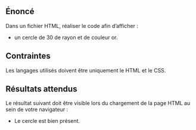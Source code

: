 ## Énoncé

Dans un fichier HTML, réaliser le code afin d’afficher :

- un cercle de 30 de rayon et de couleur or.

## Contraintes

Les langages utilisés doivent être uniquement le HTML et le CSS.

## Résultats attendus

Le résultat suivant doit être visible lors du chargement de la page HTML au sein de votre navigateur :

- Le cercle est bien présent.